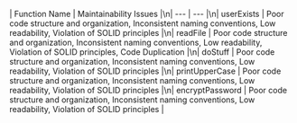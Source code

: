 | Function Name | Maintainability Issues |\n| --- | --- |\n| userExists | Poor code structure and organization, Inconsistent naming conventions, Low readability, Violation of SOLID principles |\n| readFile | Poor code structure and organization, Inconsistent naming conventions, Low readability, Violation of SOLID principles, Code Duplication |\n| doStuff | Poor code structure and organization, Inconsistent naming conventions, Low readability, Violation of SOLID principles |\n| printUpperCase | Poor code structure and organization, Inconsistent naming conventions, Low readability, Violation of SOLID principles |\n| encryptPassword | Poor code structure and organization, Inconsistent naming conventions, Low readability, Violation of SOLID principles |